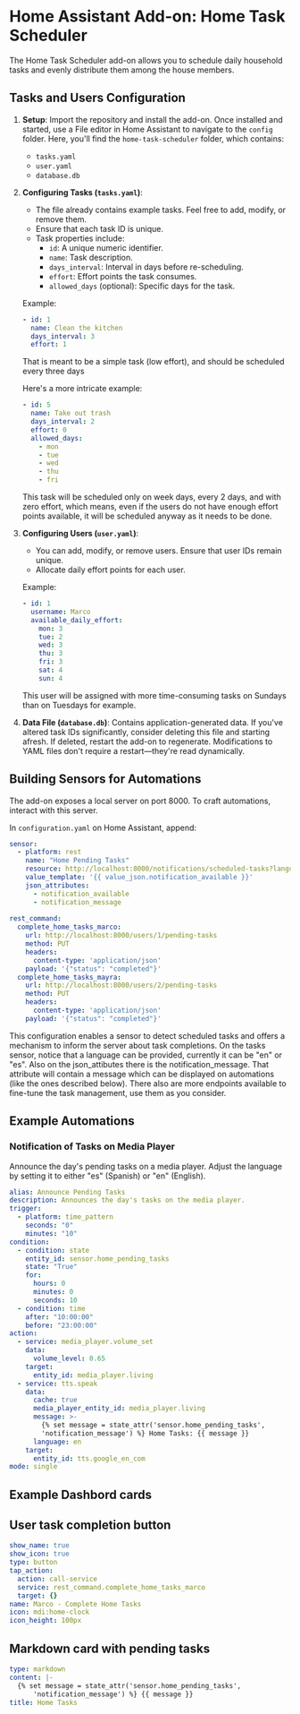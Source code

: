 # Home Assistant Add-on: Home Task Scheduler

The Home Task Scheduler add-on allows you to schedule daily household tasks and evenly distribute them among the house members.

## Tasks and Users Configuration

1. **Setup**: Import the repository and install the add-on. Once installed and started, use a File editor in Home Assistant to navigate to the `config` folder. Here, you'll find the `home-task-scheduler` folder, which contains:
    - `tasks.yaml`
    - `user.yaml`
    - `database.db`

2. **Configuring Tasks (`tasks.yaml`)**:
    - The file already contains example tasks. Feel free to add, modify, or remove them.
    - Ensure that each task ID is unique.
    - Task properties include:
        - `id`: A unique numeric identifier.
        - `name`: Task description.
        - `days_interval`: Interval in days before re-scheduling.
        - `effort`: Effort points the task consumes.
        - `allowed_days` (optional): Specific days for the task.

    Example:
    ```yaml
    - id: 1
      name: Clean the kitchen
      days_interval: 3
      effort: 1
    ```
    That is meant to be a simple task (low effort), and should be scheduled every three days

    Here's a more intricate example:
    ```yaml
    - id: 5
      name: Take out trash
      days_interval: 2
      effort: 0
      allowed_days:
        - mon
        - tue
        - wed
        - thu
        - fri
    ```
    This task will be scheduled only on week days, every 2 days, and with zero effort, which means, even if the users do not have enough effort points available, it will be scheduled anyway as it needs to be done.

3. **Configuring Users (`user.yaml`)**:
    - You can add, modify, or remove users. Ensure that user IDs remain unique.
    - Allocate daily effort points for each user.

    Example:
    ```yaml
    - id: 1
      username: Marco
      available_daily_effort:
        mon: 3
        tue: 2
        wed: 3
        thu: 3
        fri: 3
        sat: 4
        sun: 4
    ```
    This user will be assigned with more time-consuming tasks on Sundays than on Tuesdays for example.

4. **Data File (`database.db`)**: Contains application-generated data. If you've altered task IDs significantly, consider deleting this file and starting afresh. If deleted, restart the add-on to regenerate. Modifications to YAML files don't require a restart—they're read dynamically.

## Building Sensors for Automations

The add-on exposes a local server on port 8000. To craft automations, interact with this server.

In `configuration.yaml` on Home Assistant, append:

```yaml
sensor:
  - platform: rest
    name: "Home Pending Tasks"
    resource: http://localhost:8000/notifications/scheduled-tasks?language=en
    value_template: '{{ value_json.notification_available }}'
    json_attributes:
      - notification_available
      - notification_message
      
rest_command:
  complete_home_tasks_marco:
    url: http://localhost:8000/users/1/pending-tasks
    method: PUT
    headers:
      content-type: 'application/json'
    payload: '{"status": "completed"}'
  complete_home_tasks_mayra:
    url: http://localhost:8000/users/2/pending-tasks
    method: PUT
    headers:
      content-type: 'application/json'
    payload: '{"status": "completed"}'
```

This configuration enables a sensor to detect scheduled tasks and offers a mechanism to inform the server about task completions. 
On the tasks sensor, notice that a language can be provided, currently it can be "en" or "es". Also on the json_attibutes there is the notification_message. That attribute will contain a message which can be displayed on automations (like the ones described below). 
There also are more endpoints available to fine-tune the task management, use them as you consider.

## Example Automations

### Notification of Tasks on Media Player

Announce the day's pending tasks on a media player. Adjust the language by setting it to either "es" (Spanish) or "en" (English).

```yaml
alias: Announce Pending Tasks
description: Announces the day's tasks on the media player.
trigger:
  - platform: time_pattern
    seconds: "0"
    minutes: "10"
condition:
  - condition: state
    entity_id: sensor.home_pending_tasks
    state: "True"
    for:
      hours: 0
      minutes: 0
      seconds: 10
  - condition: time
    after: "10:00:00"
    before: "23:00:00"
action:
  - service: media_player.volume_set
    data:
      volume_level: 0.65
    target:
      entity_id: media_player.living
  - service: tts.speak
    data:
      cache: true
      media_player_entity_id: media_player.living
      message: >-
        {% set message = state_attr('sensor.home_pending_tasks',
        'notification_message') %} Home Tasks: {{ message }}
      language: en
    target:
      entity_id: tts.google_en_com
mode: single
```

## Example Dashbord cards

## User task completion button

```yaml
show_name: true
show_icon: true
type: button
tap_action:
  action: call-service
  service: rest_command.complete_home_tasks_marco
  target: {}
name: Marco - Complete Home Tasks
icon: mdi:home-clock
icon_height: 100px
```

## Markdown card with pending tasks

```yaml
type: markdown
content: |-
  {% set message = state_attr('sensor.home_pending_tasks',
      'notification_message') %} {{ message }}
title: Home Tasks
```